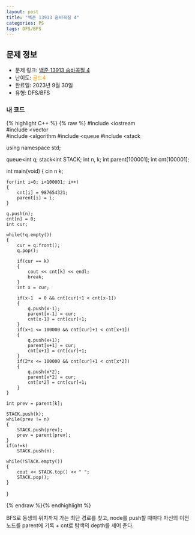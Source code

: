 ```yaml
---
layout: post
title: "백준 13913 숨바꼭질 4"
categories: PS
tags: DFS/BFS
---
```


## 문제 정보
- 문제 링크: [백준 13913 숨바꼭질 4](https://www.acmicpc.net/problem/13913)
- 난이도: <span style="color:#FFA500">골드4</span>
- 완료일: 2023년 9월 30일
- 유형: DFS/BFS

### 내 코드

{% highlight C++ %} {% raw %}
#include <iostream	
#include <vector	
#include <algorithm	
#include <queue	
#include <stack	

using namespace std;

queue<int	 q;
stack<int	 STACK;
int n, k;
int parent[100001];
int cnt[100001];

int main(void)
{
	cin 		 n 		 k;
	
	for(int i=0; i<100001; i++)
	{
		cnt[i] = 987654321;
		parent[i] = i;
	}
		
	q.push(n);
	cnt[n] = 0;
	int cur;
	
	while(!q.empty())
	{
		cur = q.front();
		q.pop();
		
		if(cur == k)
		{
			cout << cnt[k] << endl;
			break;
		}
		int x = cur;
		
		if(x-1 	= 0 && cnt[cur]+1 < cnt[x-1])
		{
			q.push(x-1);
			parent[x-1] = cur;
			cnt[x-1] = cnt[cur]+1;
		}
		if(x+1 <= 100000 && cnt[cur]+1 < cnt[x+1])
		{
			q.push(x+1);
			parent[x+1] = cur;
			cnt[x+1] = cnt[cur]+1;
		}
		if(2*x <= 100000 && cnt[cur]+1 < cnt[x*2])
		{
			q.push(x*2);
			parent[x*2] = cur;
			cnt[x*2] = cnt[cur]+1;
		}
	}

	int prev = parent[k];
	
	STACK.push(k);
	while(prev != n)
	{
		STACK.push(prev);
		prev = parent[prev];
	}
	if(n!=k)
		STACK.push(n);
	
	while(!STACK.empty())
	{
		cout << STACK.top() << " ";
		STACK.pop();
	}
}

{% endraw %}{% endhighlight %}

BFS로 동생의 위치까지 가는 최단 경로를 찾고, node를 push할 때마다 자신의 이전 노드를 parent에 기록 + cnt로 탐색의 depth를 세어 준다.
